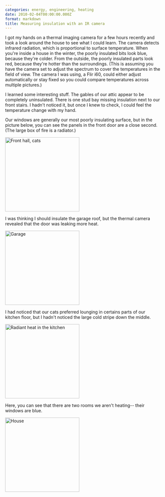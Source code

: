 ```yaml
---
categories: energy, engineering, heating
date: 2010-02-04T00:00:00.000Z
format: markdown
title: Measuring insulation with an IR camera
---
```


I got my hands on a thermal imaging camera for a few hours recently and took a look around the house to see what I could learn. The camera detects infrared radiation, which is proportional to surface temperature. When you're inside a house in the winter, the poorly insulated bits look blue, because they're colder. From the outside, the poorly insulated parts look red, because they're hotter than the surroundings. (This is assuming you have the camera set to adjust the spectrum to cover the temperatures in the field of view. The camera I was using, a Flir i60, could either adjust automatically or stay fixed so you could compare temperatures across multiple pictures.)

I learned some interesting stuff. The gables of our attic appear to be completely uninsulated. There is one stud bay missing insulation next to our front stairs. I hadn't noticed it, but once I knew to check, I could feel the temperature change with my hand.

Our windows are generally our most poorly insulating surface, but in the picture below, you can see the panels in the front door are a close second. (The large box of fire is a radiator.) 

<a href="http://www.flickr.com/photos/pingswept/4329276418/"><img src="http://farm5.static.flickr.com/4066/4329276418_4390aae7a4_o.jpg" width="240" height="240" alt="Front hall, cats" /></a>

I was thinking I should insulate the garage roof, but the thermal camera revealed that the door was leaking more heat.

<a href="http://www.flickr.com/photos/pingswept/4328541971/"><img src="http://farm3.static.flickr.com/2714/4328541971_3e6dfea7b3_o.jpg" width="240" height="240" alt="Garage" /></a>

I had noticed that our cats preferred lounging in certains parts of our kitchen floor, but I hadn't noticed the large cold stripe down the middle.

<a href="http://www.flickr.com/photos/pingswept/4328541995/"><img src="http://farm5.static.flickr.com/4064/4328541995_85ebb8d222_o.jpg" width="240" height="240" alt="Radiant heat in the kitchen" /></a>

Here, you can see that there are two rooms we aren't heating-- their windows are blue.

<a href="http://www.flickr.com/photos/pingswept/4329276508/"><img src="http://farm3.static.flickr.com/2803/4329276508_b924ea4619_o.jpg" width="240" height="240" alt="House" /></a>
